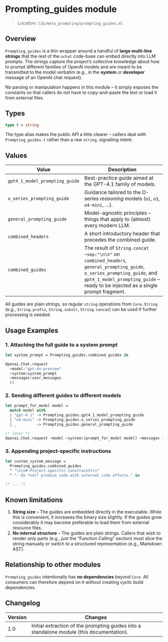 # Prompting_guides module

> Location: `lib/meta_prompting/prompting_guides.ml`

## Overview

`Prompting_guides` is a thin wrapper around a handful of **large multi-line
strings** that the rest of the `ochat` code-base can embed directly into LLM
prompts.  The strings capture the project’s collective knowledge about how to
prompt different families of OpenAI models and are meant to be transmitted to
the model verbatim (e.g., in the **system** or **developer** message of an
OpenAI chat request).

No parsing or manipulation happens in this module – it simply exposes the
constants so that callers do not have to copy-and-paste the text or load it
from external files.

## Types

```ocaml
type t = string
```

The type alias makes the public API a little clearer – callers deal with
`Prompting_guides.t` rather than a raw `string`, signalling intent.

## Values

| Value | Description |
|-------|-------------|
| `gpt4_1_model_prompting_guide` | Best-practice guide aimed at the GPT-4.1 family of models. |
| `o_series_prompting_guide`    | Guidance tailored to the O-series *reasoning* models (`o1`, `o3`, `o4-mini`, …). |
| `general_prompting_guide`     | Model-agnostic principles – things that apply to (almost) every modern LLM. |
| `combined_headers`            | A short introductory header that precedes the combined guide. |
| `combined_guides`             | The result of `String.concat ~sep:"\n\n"` on `combined_headers`, `general_prompting_guide`, `o_series_prompting_guide`, and `gpt4_1_model_prompting_guide` – ready to be injected as a single prompt fragment. |

All guides are plain strings, so regular `string` operations from
`Core.String` (e.g., `String.prefix`, `String.substr`, `String.concat`)
can be used if further processing is needed.

## Usage Examples

### 1. Attaching the full guide to a system prompt

```ocaml
let system_prompt = Prompting_guides.combined_guides in

Openai.Chat.request
  ~model:"gpt-4o-preview"
  ~system:system_prompt
  ~messages:user_messages
  ()
```

### 2. Sending different guides to different models

```ocaml
let prompt_for_model model =
  match model with
  | "gpt-4.1" -> Prompting_guides.gpt4_1_model_prompting_guide
  | "o4-mini" -> Prompting_guides.o_series_prompting_guide
  | _         -> Prompting_guides.general_prompting_guide

(* later *)
Openai.Chat.request ~model ~system:(prompt_for_model model) ~messages ()
```

### 3. Appending project-specific instructions

```ocaml
let custom_system_message =
  Prompting_guides.combined_guides
  ^ "\n\n# Project-specific constraints\n"
  ^ "- Do *not* produce code with external side effects." in

(* ... *)
```

## Known limitations

1. **String size** – The guides are embedded directly in the executable.
   While this is convenient, it increases the binary size slightly.  If the
   guides grow considerably it may become preferable to load them from
   external resource files.
2. **No internal structure** – The guides are plain strings.  Callers that
   wish to render only parts (e.g., *just* the “Function Calling” section)
   must slice the string manually or switch to a structured representation
   (e.g., Markdown AST).

## Relationship to other modules

`Prompting_guides` intentionally has **no dependencies** beyond `Core`.  All
consumers can therefore depend on it without creating cyclic build
dependencies.

## Changelog

| Version | Changes |
|---------|---------|
| 1.0     | Initial extraction of the prompting guides into a standalone module (this documentation). |

